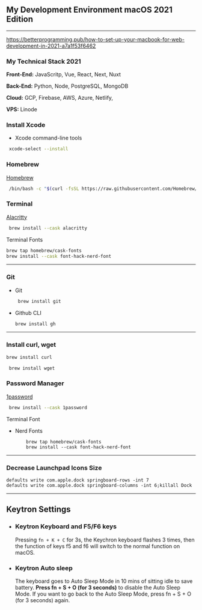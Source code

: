 ## My Development Environment macOS 2021 Edition

---

https://betterprogramming.pub/how-to-set-up-your-macbook-for-web-development-in-2021-a7a1f53f6462

### My Technical Stack 2021

**Front-End:** JavaScritp, Vue, React, Next, Nuxt

**Back-End:** Python, Node, PostgreSQL, MongoDB

**Cloud:** GCP, Firebase, AWS, Azure, Netlify,

**VPS:** Linode

### Install Xcode

- Xcode command-line tools

```bash
 xcode-select --install
```

### Homebrew

[Homebrew](https://brew.sh/)

```bash
 /bin/bash -c "$(curl -fsSL https://raw.githubusercontent.com/Homebrew/install/HEAD/install.sh)"
```

### Terminal

[Alacritty](https://github.com/alacritty/alacritty)

```bash
 brew install --cask alacritty
```

Terminal Fonts

```bash
brew tap homebrew/cask-fonts
brew install --cask font-hack-nerd-font
```

---

### Git

- Git

  ```bash
   brew install git
  ```

- Github CLI
  ```bash
  brew install gh
  ```

---

### Install curl, wget

```bash
brew install curl
```

```bash
 brew install wget
```

### Password Manager

[1password](https://1password.com/)

```bash
 brew install --cask 1password
```

Terminal Font

- Nerd Fonts

  ```
      brew tap homebrew/cask-fonts
      brew install --cask font-hack-nerd-font
  ```

---

### Decrease Launchpad Icons Size

```
defaults write com.apple.dock springboard-rows -int 7
defaults write com.apple.dock springboard-columns -int 6;killall Dock
```

---

## Keytron Settings

- ### Keytron Keyboard and F5/F6 keys

  Pressing `fn + K + C` for 3s, the Keychron keyboard flashes 3 times, then the function of keys f5 and f6 will switch to the normal function on macOS.

- ### Keytron Auto sleep

  The keyboard goes to Auto Sleep Mode in 10 mins of sitting idle to save battery. **Press fn + S + O (for 3 seconds)** to disable the Auto Sleep Mode. If you want to go back to the Auto Sleep Mode, press fn + S + O (for 3 seconds) again.
